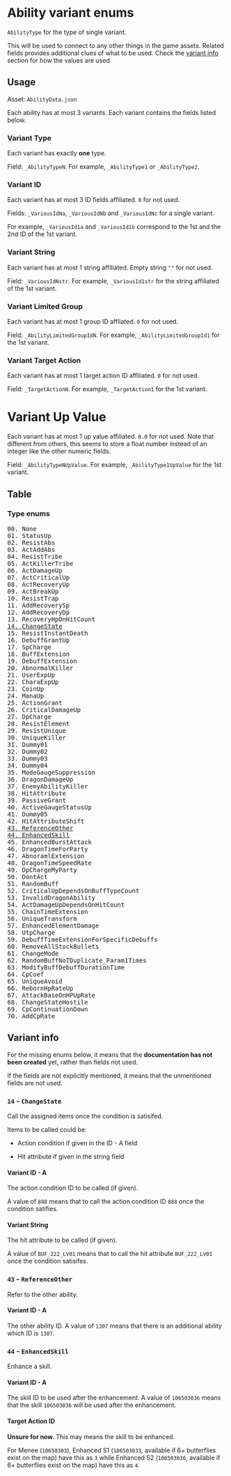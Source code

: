 # Ability variant enums

`AbilityType` for the type of single variant.

This will be used to connect to any other things in the game assets. Related fields provides additional clues of what
to be used. Check the [variant info](#variant-info) section for how the values are used.

## Usage

Asset: `AbilityData.json`

Each ability has at most 3 variants. Each variant contains the fields listed below.

### Variant Type

Each variant has exactly **one** type.

Field: `_AbilityTypeN`. For example, `_AbilityType1` or `_AbilityType2`.

### Variant ID

Each variant has at most 3 ID fields affiliated. `0` for not used.

Fields: `_VariousIdNa`, `_VariousIdNb` and `_VariousIdNc` for a single variant.

For example, `_VariousId1a` and `_VariousId1b` correspond to the 1st and the 2nd ID of the 1st variant.

### Variant String

Each variant has at most 1 string affiliated. Empty string `""` for not used.

Field: `_VariousIdNstr`. For example, `_VariousId1str` for the string affiliated of the 1st variant.

### Variant Limited Group

Each variant has at most 1 group ID affliated. `0` for not used.

Field: `_AbilityLimitedGroupIdN`. For example, `_AbilityLimitedGroupId1` for the 1st variant.

### Variant Target Action

Each variant has at most 1 target action ID affiliated. `0` for not used.

Field: `_TargetActionN`. For example, `_TargetAction1` for the 1st variant.

# Variant Up Value

Each variant has at most 1 up value affiliated. `0.0` for not used. Note that different from others, this seems to
store a float number instead of an integer like the other numeric fields.

Field: `_AbilityTypeNUpValue`. For example, `_AbilityType1UpValue` for the 1st variant.

## Table

### Type enums

<pre>
00. None
01. StatusUp
02. ResistAbs
03. ActAddAbs
04. ResistTribe
05. ActKillerTribe
06. ActDamageUp
07. ActCriticalUp
08. ActRecoveryUp
09. ActBreakUp
10. ResistTrap
11. AddRecoverySp
12. AddRecoveryDp
13. RecoveryHpOnHitCount
<a href="#14---changestate">14. ChangeState</a>
15. ResistInstantDeath
16. DebuffGrantUp
17. SpCharge
18. BuffExtension
19. DebuffExtension
20. AbnormalKiller
21. UserExpUp
22. CharaExpUp
23. CoinUp
24. ManaUp
25. ActionGrant
26. CriticalDamageUp
27. DpCharge
28. ResistElement
29. ResistUnique
30. UniqueKiller
31. Dummy01
32. Dummy02
33. Dummy03
34. Dummy04
35. ModeGaugeSuppression
36. DragonDamageUp
37. EnemyAbilityKiller
38. HitAttribute
39. PassiveGrant
40. ActiveGaugeStatusUp
41. Dummy05
42. HitAttributeShift
<a href="#43---referenceother">43. ReferenceOther</a>
<a href="#44---enhancedskill">44. EnhancedSkill</a>
45. EnhancedBurstAttack
46. DragonTimeForParty
47. AbnoramlExtension
48. DragonTimeSpeedRate
49. DpChargeMyParty
50. DontAct
51. RandomBuff
52. CriticalUpDependsOnBuffTypeCount
53. InvalidDragonAbility
54. ActDamageUpDependsOnHitCount
55. ChainTimeExtension
56. UniqueTransform
57. EnhancedElementDamage
58. UtpCharge
59. DebuffTimeExtensionForSpecificDebuffs
60. RemoveAllStockBullets
61. ChangeMode
62. RandomBuffNoTDuplicate_Param1Times
63. ModifyBuffDebuffDurationTime
64. CpCoef
65. UniqueAvoid
66. RebornHpRateUp
67. AttackBaseOnHPUpRate
68. ChangeStateHostile
69. CpContinuationDown
70. AddCpRate
</pre>

## Variant info

For the missing enums below, it means that the **documentation has not been created** yet, rather than fields not used.

If the fields are not explicitly mentioned, it means that the unmentioned fields are not used.

### `14` - `ChangeState`

Call the assigned items once the condition is satisifed.

Items to be called could be:

- Action condition if given in the ID - A field

- Hit attribute if given in the string field

#### Variant ID - A

The action condition ID to be called (if given).

A value of `888` means that to call the action condition ID `888` once the condition satifies.

#### Variant String

The hit attribute to be called (if given).

A value of `BUF_222_LV01` means that to call the hit attribute `BUF_222_LV01` once the condition satisifes.

### `43` - `ReferenceOther`

Refer to the other ability.

#### Variant ID - A

The other ability ID. A value of `1307` means that there is an additional ability which ID is `1307`.

### `44` - `EnhancedSkill`

Enhance a skill.

#### Variant ID - A

The skill ID to be used after the enhancement. A value of `106503036` means that the skill `106503036` will be used
after the enhancement.

#### Target Action ID

**Unsure for now.** This may means the skill to be enhanced.

For Menee (`10650303`), Enhanced S1 (`106503033`, available if 6+ butterflies exist on the map) have this as `3` while
Enhanced S2 (`106503036`, available if 6+ butterflies exist on the map) have this as `4`.
